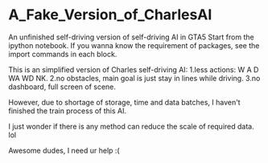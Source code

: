 # A_Fake_Version_of_CharlesAI
An unfinished self-driving version of self-driving AI in GTA5
Start from the ipython notebook. If you wanna know the requirement of packages, see the import commands in each block.

This is an simplified version of Charles self-driving AI:
1.less actions: W A D WA WD NK.
2.no obstacles, main goal is just stay in lines while driving.
3.no dashboard, full screen of scene.

However, due to shortage of storage, time and data batches, I haven't finished the train process of this AI.

I just wonder if there is any method can reduce the scale of required data. lol

Awesome dudes, I need ur help :(


